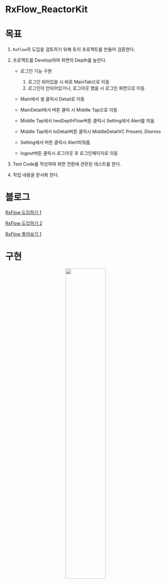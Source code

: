 # RxFlow_ReactorKit

# 목표

1. `RxFlow`의 도입을 검토하기 위해 토이 프로젝트를 만들어 검증한다.
2. 프로젝트를 Develop하여 화면의 Depth를 늘린다.
   - 로그인 기능 구현
     1. 로그인 되어있을 시 바로 MainTab으로 이동
     2. 로그인이 안되어있거나, 로그아웃 했을 시 로그인 화면으로 이동

   - Main에서 셀 클릭시 Detail로 이동
   - MainDetail에서 버튼 클릭 시 Middle Tap으로 이동

   - Middle Tap에서 twoDepthFlow버튼 클릭시 Setting에서 Alert를 띄움
   - Middle Tap에서 toDetail버튼 클릭시 MiddleDetailVC Present, Dismiss

   - Setting에서 버튼 클릭시 Alert띄워줌
   - logout버튼 클릭시 로그아웃 후 로그인페이지로 이동

3. Test Code를 작성하여 화면 전환에 관련된 테스트를 한다.
4. 작업 내용을 문서화 한다.

# 블로그

[RxFlow 도입하기 1](https://velog.io/@hansangjin96/RxSwift-RxFlow-%EC%A0%81%EC%9A%A9%ED%95%98%EA%B8%B0-1)

[RxFlow 도입하기 2](https://velog.io/@hansangjin96/RxSwift-RxFlow-%EC%A0%81%EC%9A%A9%ED%95%98%EA%B8%B0-2)

[RxFlow 톺아보기 1](https://velog.io/@hansangjin96/RxSwiftRxFlow-%ED%86%BA%EC%95%84%EB%B3%B4%EA%B8%B0-1)

# 구현

<center><img src="https://github.com/hansangjin96/RxFlow_ReactorKit/blob/main/%ED%99%94%EB%A9%B4-%EA%B8%B0%EB%A1%9D-2021-04-14-%EC%98%A4%ED%9B%84-12.47.58.gif" width="50%" height="50%"></center>
